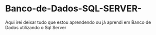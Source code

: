 # Banco-de-Dados-SQL-SERVER-
Aqui irei deixar tudo que estou aprendendo ou já aprendi em Banco de Dados utilizando o Sql Server
